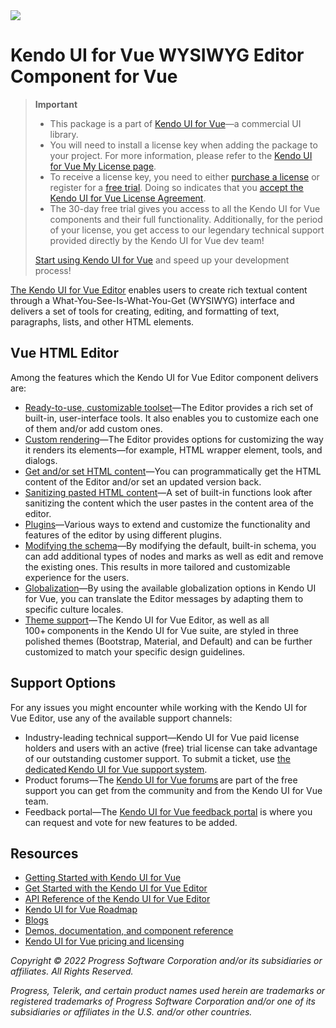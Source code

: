 <a href="https://www.telerik.com/kendo-vue-ui/?utm_medium=referral&utm_source=npm&utm_campaign=kendo-ui-vue-trial-npm-editor&utm_content=banner" target="_blank">
<img src="https://www.telerik.com/kendo-vue-ui/npm-banner.svg">
</a>

# Kendo UI for Vue WYSIWYG Editor Component for Vue

> **Important**
> * This package is а part of [Kendo UI for Vue](https://www.telerik.com/kendo-vue-ui/?utm_medium=referral&utm_source=npm&utm_campaign=kendo-ui-vue-trial-npm-editor)&mdash;a commercial UI library.
> * You will need to install a license key when adding the package to your project. For more information, please refer to the [Kendo UI for Vue My License page](https://www.telerik.com/kendo-vue-ui/my-license/?utm_medium=referral&utm_source=npm&utm_campaign=kendo-ui-vue-trial-npm-editor).
> * To receive a license key, you need to either [purchase a license](https://www.telerik.com/kendo-vue-ui/pricing/?utm_medium=referral&utm_source=npm&utm_campaign=kendo-ui-vue-trial-npm-editor) or register for a [free trial](https://www.telerik.com/download-login-v2-kendo-vue-ui?utm_medium=referral&utm_source=npm&utm_campaign=kendo-ui-vue-trial-npm-editor). Doing so indicates that you [accept the Kendo UI for Vue License Agreement](https://www.telerik.com/purchase/license-agreement/progress-kendovue?utm_medium=referral&utm_source=npm&utm_campaign=kendo-ui-vue-trial-npm-editor).
> * The 30-day free trial gives you access to all the Kendo UI for Vue components and their full functionality. Additionally, for the period of your license, you get access to our legendary technical support provided directly by the Kendo UI for Vue dev team!
>
> [Start using Kendo UI for Vue](https://www.telerik.com/download-login-v2-kendo-vue-ui?utm_medium=referral&utm_source=npm&utm_campaign=kendo-ui-vue-trial-npm-editor) and speed up your development process!

[The Kendo UI for Vue Editor](https://www.telerik.com/kendo-vue-ui/components/editor/?utm_medium=referral&utm_source=npm&utm_campaign=kendo-ui-vue-trial-npm-editor) enables users to create rich textual content through a What-You-See-Is-What-You-Get (WYSIWYG) interface and delivers a set of tools for creating, editing, and formatting of text, paragraphs, lists, and other HTML elements.

## Vue HTML Editor

Among the features which the Kendo UI for Vue Editor component delivers are:

* [Ready-to-use, customizable toolset](https://www.telerik.com/kendo-vue-ui/components/editor/tools/?utm_medium=referral&utm_source=npm&utm_campaign=kendo-ui-vue-trial-npm-editor)&mdash;The Editor provides a rich set of built-in, user-interface tools. It also enables you to customize each one of them and/or add custom ones.
* [Custom rendering](https://www.telerik.com/kendo-vue-ui/components/editor/custom-rendering/?utm_medium=referral&utm_source=npm&utm_campaign=kendo-ui-vue-trial-npm-editor)&mdash;The Editor provides options for customizing the way it renders its elements—for example, HTML wrapper element, tools, and dialogs.
* [Get and/or set HTML content](https://www.telerik.com/kendo-vue-ui/components/editor/content/?utm_medium=referral&utm_source=npm&utm_campaign=kendo-ui-vue-trial-npm-editor)&mdash;You can programmatically get the HTML content of the Editor and/or set an updated version back.
* [Sanitizing pasted HTML content](https://www.telerik.com/kendo-vue-ui/components/editor/paste/?utm_medium=referral&utm_source=npm&utm_campaign=kendo-ui-vue-trial-npm-editor)&mdash;A set of built-in functions look after sanitizing the content which the user pastes in the content area of the editor.
* [Plugins](https://www.telerik.com/kendo-vue-ui/components/editor/plugins/?utm_medium=referral&utm_source=npm&utm_campaign=kendo-ui-vue-trial-npm-editor)&mdash;Various ways to extend and customize the functionality and features of the editor by using different plugins.
* [Modifying the schema](https://www.telerik.com/kendo-vue-ui/components/editor/schema/?utm_medium=referral&utm_source=npm&utm_campaign=kendo-ui-vue-trial-npm-editor)&mdash;By modifying the default, built-in schema, you can add additional types of nodes and marks as well as edit and remove the existing ones. This results in more tailored and customizable experience for the users.
* [Globalization](https://www.telerik.com/kendo-vue-ui/components/editor/globalization/?utm_medium=referral&utm_source=npm&utm_campaign=kendo-ui-vue-trial-npm-editor)&mdash;By using the available globalization options in Kendo UI for Vue, you can translate the Editor messages by adapting them to specific culture locales.
* [Theme support](https://www.telerik.com/kendo-vue-ui/components/styling/?utm_medium=referral&utm_source=npm&utm_campaign=kendo-ui-vue-trial-npm-editor)&mdash;The Kendo UI for Vue Editor, as well as all 100+ components in the Kendo UI for Vue suite, are styled in three polished themes (Bootstrap, Material, and Default) and can be further customized to match your specific design guidelines.

## Support Options

For any issues you might encounter while working with the Kendo UI for Vue Editor, use any of the available support channels:

* Industry-leading technical support&mdash;Kendo UI for Vue paid license holders and users with an active (free) trial license can take advantage of our outstanding customer support. To submit a ticket, use [the dedicated Kendo UI for Vue support system](https://www.telerik.com/account/support-tickets?utm_medium=referral&utm_source=npm&utm_campaign=kendo-ui-vue-trial-npm-editor).
* Product forums&mdash;The [Kendo UI for Vue forums](https://www.telerik.com/forums/kendo-ui-vue?utm_medium=referral&utm_source=npm&utm_campaign=kendo-ui-vue-trial-npm-editor) are part of the free support you can get from the community and from the Kendo UI for Vue team.
* Feedback portal&mdash;The [Kendo UI for Vue feedback portal](https://feedback.telerik.com/kendo-vue-ui?utm_medium=referral&utm_source=npm&utm_campaign=kendo-ui-vue-trial-npm-editor) is where you can request and vote for new features to be added.

## Resources

* [Getting Started with Kendo UI for Vue](https://www.telerik.com/kendo-vue-ui/getting-started/?utm_medium=referral&utm_source=npm&utm_campaign=kendo-ui-vue-trial-npm-editor)
* [Get Started with the Kendo UI for Vue Editor](https://www.telerik.com/kendo-vue-ui/components/editor/?utm_medium=referral&utm_source=npm&utm_campaign=kendo-ui-vue-trial-npm-editor)
* [API Reference of the Kendo UI for Vue Editor](https://www.telerik.com/kendo-vue-ui/components/editor/api/?utm_medium=referral&utm_source=npm&utm_campaign=kendo-ui-vue-trial-npm-editor)
* [Kendo UI for Vue Roadmap](https://www.telerik.com/support/whats-new/kendo-vue-ui/roadmap/?utm_medium=referral&utm_source=npm&utm_campaign=kendo-ui-vue-trial-npm-editor)
* [Blogs](https://www.telerik.com/blogs/tag/kendo?utm_medium=referral&utm_source=npm&utm_campaign=kendo-ui-vue-trial-npm-editor)
* [Demos, documentation, and component reference](https://www.telerik.com/kendo-vue-ui/components/?utm_medium=referral&utm_source=npm&utm_campaign=kendo-ui-vue-trial-npm-editor)
* [Kendo UI for Vue pricing and licensing](https://www.telerik.com/kendo-ui/pricing/?utm_medium=referral&utm_source=npm&utm_campaign=kendo-ui-vue-trial-npm-editor)

*Copyright © 2022 Progress Software Corporation and/or its subsidiaries or affiliates. All Rights Reserved.*

*Progress, Telerik, and certain product names used herein are trademarks or registered trademarks of Progress Software Corporation and/or one of its subsidiaries or affiliates in the U.S. and/or other countries.*
